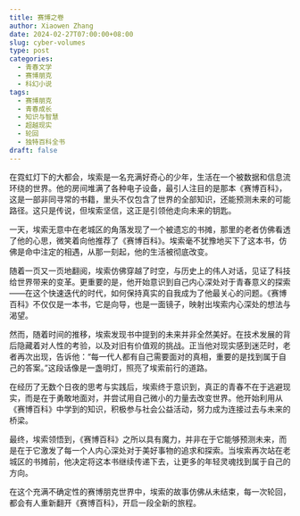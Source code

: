 ```yaml
---
title: 赛博之卷
author: Xiaowen Zhang
date: 2024-02-27T07:00:00+08:00
slug: cyber-volumes
type: post
categories:
  - 青春文学
  - 赛博朋克
  - 科幻小说
tags:
  - 赛博朋克
  - 青春成长
  - 知识与智慧
  - 超越现实
  - 轮回
  - 独特百科全书
draft: false
---
```


在霓虹灯下的大都会，埃索是一名充满好奇心的少年，生活在一个被数据和信息流环绕的世界。他的房间堆满了各种电子设备，最引人注目的是那本《赛博百科》，这是一部非同寻常的书籍，里头不仅包含了世界的全部知识，还能预测未来的可能路径。这只是传说，但埃索坚信，这正是引领他走向未来的钥匙。

一天，埃索无意中在老城区的角落发现了一个被遗忘的书摊，那里的老者仿佛看透了他的心思，微笑着向他推荐了《赛博百科》。埃索毫不犹豫地买下了这本书，仿佛是命中注定的相遇，从那一刻起，他的生活被彻底改变。

随着一页又一页地翻阅，埃索仿佛穿越了时空，与历史上的伟人对话，见证了科技给世界带来的变革。更重要的是，他开始意识到自己内心深处对于青春意义的探索——在这个快速迭代的时代，如何保持真实的自我成为了他最关心的问题。《赛博百科》不仅仅是一本书，它是向导，也是一面镜子，映射出埃索内心深处的想法与渴望。

然而，随着时间的推移，埃索发现书中提到的未来并非全然美好。在技术发展的背后隐藏着对人性的考验，以及对旧有价值观的挑战。正当他对现实感到迷茫时，老者再次出现，告诉他：“每一代人都有自己需要面对的真相，重要的是找到属于自己的答案。”这段话像是一盏明灯，照亮了埃索前行的道路。

在经历了无数个日夜的思考与实践后，埃索终于意识到，真正的青春不在于逃避现实，而是在于勇敢地面对，并尝试用自己微小的力量去改变世界。他开始利用从《赛博百科》中学到的知识，积极参与社会公益活动，努力成为连接过去与未来的桥梁。

最终，埃索领悟到，《赛博百科》之所以具有魔力，并非在于它能够预测未来，而是在于它激发了每一个人内心深处对于美好事物的追求和探索。当埃索再次站在老城区的书摊前，他决定将这本书继续传递下去，让更多的年轻灵魂找到属于自己的方向。

在这个充满不确定性的赛博朋克世界中，埃索的故事仿佛从未结束，每一次轮回，都会有人重新翻开《赛博百科》，开启一段全新的旅程。